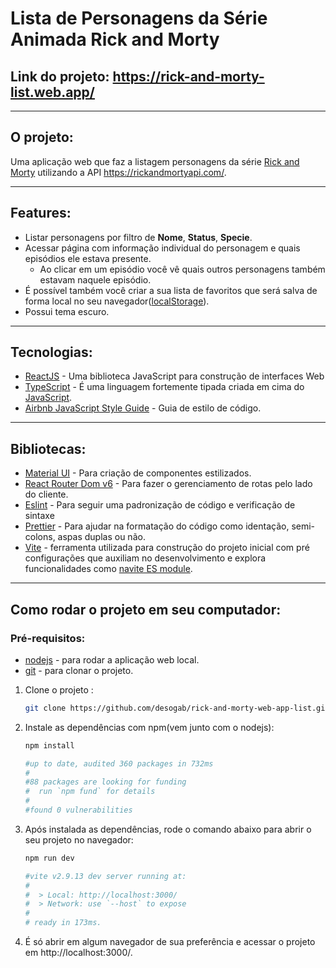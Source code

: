 # Lista de Personagens da Série Animada Rick and Morty

## Link do projeto: https://rick-and-morty-list.web.app/

---

## O projeto:

Uma aplicação web que faz a listagem personagens da série [Rick and Morty](https://en.wikipedia.org/wiki/Rick_and_Morty) utilizando a API https://rickandmortyapi.com/.

---

## Features:

- Listar personagens por filtro de **Nome**, **Status**, **Specie**.
- Acessar página com informação individual do personagem e quais episódios ele estava presente.
    - Ao clicar em um episódio você vê quais outros personagens também estavam naquele episódio.
- É possível também você criar a sua lista de favoritos que será salva de forma local no seu navegador([localStorage](https://www.w3schools.com/html/html5_webstorage.asp)).
- Possui tema escuro.

---

## Tecnologias:

- [ReactJS](https://reactjs.org/) - Uma biblioteca JavaScript para construção de interfaces Web
- [TypeScript](https://www.typescriptlang.org/) - É uma linguagem fortemente tipada criada em cima do [JavaScript](https://developer.mozilla.org/en-US/docs/Web/JavaScript).
- [Airbnb JavaScript Style Guide](https://github.com/airbnb/javascript) - Guia de estilo de código.

---

## Bibliotecas:

- [Material UI](https://mui.com/) - Para criação de componentes estilizados.
- [React Router Dom v6](https://reactrouter.com/docs/en/v6) - Para fazer o gerenciamento de rotas pelo lado do cliente.
- [Eslint](https://eslint.org/) - Para seguir uma padronização de código e verificação de sintaxe
- [Prettier](https://prettier.io/) - Para ajudar na formatação do código como identação, semi-colons, aspas duplas ou não.
- [Vite](https://vitejs.dev/) - ferramenta utilizada para construção do projeto inicial com pré configurações que auxiliam no desenvolvimento e explora funcionalidades como [navite ES module](https://developer.mozilla.org/en-US/docs/Web/JavaScript/Guide/Modules).

---

## Como rodar o projeto em seu computador:

### Pré-requisitos:

- [nodejs](https://nodejs.org/dist/v16.16.0/node-v16.16.0-linux-x64.tar.xz) - para rodar a aplicação web local.
- [git](https://git-scm.com/) - para clonar o projeto.

1. Clone o projeto :
    
    ```bash
    git clone https://github.com/desogab/rick-and-morty-web-app-list.git && cd rick-and-morty-web-app-list
    ```
    
2. Instale as dependências com npm(vem junto com o nodejs):
    
    ```bash
    npm install
    
    #up to date, audited 360 packages in 732ms
    #
    #88 packages are looking for funding
    #  run `npm fund` for details
    #
    #found 0 vulnerabilities
    ```
    
3. Após instalada as dependências, rode o comando abaixo para abrir o seu projeto no navegador:
    
    ```bash
    npm run dev
    
    #vite v2.9.13 dev server running at:
    #
    #  > Local: http://localhost:3000/
    #  > Network: use `--host` to expose
    #
    # ready in 173ms.
    ```
    
4. É só abrir em algum navegador de sua preferência e acessar o projeto em http://localhost:3000/.